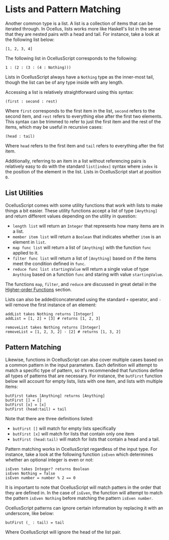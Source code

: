 # Lists and Pattern Matching

Another common type is a list. A list is a collection of items that can be iterated through. In Ocellus, lists works more like Haskell's list in the sense that they are nested pairs with a head and tail. For instance, take a look at the following list below:

```
[1, 2, 3, 4]
```

The following list in OcellusScript corresponds to the following:

```
1 : (2 : (3 : (4 : Nothing)))
```

Lists in OcellusScript always have a `Nothing` type as the inner-most tail, though the list can be of any type inside with any length.

Accessing a list is relatively straightforward using this syntax:

```
(first : second : rest)
```

Where `first` corresponds to the first item in the list, `second` refers to the second item, and `rest` refers to everything else after the first two elements. This syntax can be trimmed to refer to just the first item and the rest of the items, which may be useful in recursive cases:

```
(head : tail)
```

Where `head` refers to the first item and `tail` refers to everything after the fist item.

Additionally, referring to an item in a list without referencing pairs is relatively easy to do with the standard `list[index]` syntax where `index` is the position of the element in the list. Lists in OcellusScript start at position `0`.

## List Utilities

OcellusScript comes with some utility functions that work with lists to make things a bit easier. These utility functions accept a list of type `[Anything]` and return different values depending on the utility in question:

- `length list` will return an `Integer` that represents how many items are in a list.
- `member item list` will return a `Boolean` that indicates whether `item` is an element in `list`.
- `map func list` will return a list of `[Anything]` with the function `func` applied to it.
- `filter func list` will return a list of `[Anything]` based on if the items meet the condition defined in `func`.
- `reduce func list startingValue` will return a single value of type `Anything` based on a function `func` and staring with value `startingValue`.

The functions `map`, `filter`, and `reduce` are discussed in great detail in the [Higher-order Functions](../07-hoc/) section.

Lists can also be added/concatenated using the standard `+` operator, and `-` will remove the first instance of an element:

```ocellusscript
addList takes Nothing returns [Integer]
addList = [1, 2] + [3] # returns [1, 2, 3]

removeList takes Nothing returns [Integer]
removeList = [1, 2, 3, 2] - [2] # returns [1, 3, 2]
```

## Pattern Matching

Likewise, functions in OcellusScript can also cover multiple cases based on a common pattern in the input parameters. Each definition will attempt to match a specific type of pattern, so it's recommended that functions define all types of patterns that are necessary. For instance, the `butFirst` function below will account for empty lists, lists with one item, and lists with multiple items:

```ocellusscript
butFirst takes [Anything] returns [Anything]
butFirst [] = []
butFirst [x] = [x]
butFirst (head:tail) = tail
```

Note that there are three definitions listed:

- `butFirst []` will match for empty lists specifically
- `butFirst [x]` will match for lists that contain only one item
- `butFirst (head:tail)` will match for lists that contain a head and a tail.

Pattern matching works in OcellusScript regardless of the input type. For instance, take a look at the following function `isEven` which determines whether an optional integer is even or not:

```ocellusscript
isEven takes Integer? returns Boolean
isEven Nothing = false
isEven number = number % 2 == 0
```

It is important to note that OcellusScript will match patters in the order that they are defined in. In the case of `isEven`, the function will attempt to match the pattern `isEven Nothing` before matching the pattern `isEven number`.

OcellusScript patterns can ignore certain information by replacing it with an underscore, like below:

```ocellusscript
butFirst (_ : tail) = tail
```

Where OcellusScript will ignore the head of the list pair.